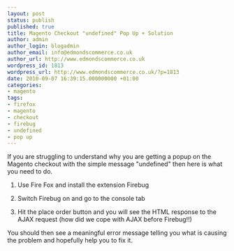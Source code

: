 ```yaml
---
layout: post
status: publish
published: true
title: Magento Checkout "undefined" Pop Up + Solution
author: admin
author_login: blogadmin
author_email: info@edmondscommerce.co.uk
author_url: http://www.edmondscommerce.co.uk
wordpress_id: 1813
wordpress_url: http://www.edmondscommerce.co.uk/?p=1813
date: 2010-09-07 16:39:15.000000000 +01:00
categories:
- magento
tags:
- firefox
- magento
- checkout
- firebug
- undefined
- pop up
---
```

If you are struggling to understand why you are getting a popup on the Magento checkout with the simple message "undefined" then here is what you need to do.

1. Use Fire Fox and install the extension Firebug

2. Switch Firebug on and go to the console tab

3. Hit the place order button and you will see the HTML response to the AJAX request (how did we cope with AJAX before Firebug!!)

You should then see a meaningful error message telling you what is causing the problem and hopefully help you to fix it.
